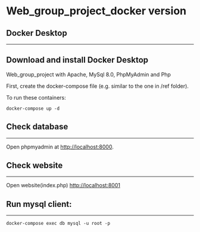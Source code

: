 # Web_group_project_docker version 

## Docker Desktop  
---------------------------------------------------------------
Download and install Docker Desktop
---------------------------------------------------------------
Web_group_project with Apache, MySql 8.0, PhpMyAdmin and Php

First, create the docker-compose file (e.g. similar to the one in /ref folder).

To run these containers:

```
docker-compose up -d
```
## Check database
-----------------------------------------------------
Open phpmyadmin at [http://localhost:8000](http://localhost:8000).

## Check website
---------------------------------------------------------------
Open website(index.php) [http://localhost:8001](http://localhost:8001)

## Run mysql client:
---------------------------------------------------------------
```
docker-compose exec db mysql -u root -p
```
